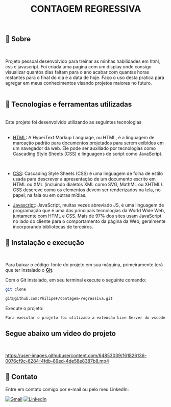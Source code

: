 <div align="center">
<h1> CONTAGEM REGRESSIVA </h1>
</div>
<br>

## 📃 Sobre

<br>

Projeto pessoal desenvolvido para treinar as minhas habilidades em html, css e javascript.  Foi criada uma pagina com um display onde consigo visualizar quantos dias faltam para o ano acabar com quantas horas restantes para o final do dia e a data de hoje. Faço o uso desta pratica para agregar em meus conhecimentos visando projetos maiores no futuro.
<br>
<br>

## 🚀 Tecnologias e ferramentas utilizadas

<br>
Este projeto foi desenvolvido utilizando as seguintes tecnologias
<br>
<br>

- [HTML](https://en.wikipedia.org/wiki/HTML): A HyperText Markup Language, ou HTML, é a linguagem de marcação padrão para documentos projetados para serem exibidos em um navegador da web. Ele pode ser auxiliado por tecnologias como Cascading Style Sheets (CSS) e linguagens de script como JavaScript.
<br>

- [CSS](https://developer.mozilla.org/en-US/docs/Web/CSS): Cascading Style Sheets (CSS) é uma linguagem de folha de estilo usada para descrever a apresentação de um documento escrito em HTML ou XML (incluindo dialetos XML como SVG, MathML ou XHTML). CSS descreve como os elementos devem ser renderizados na tela, no papel, na fala ou em outras mídias.

- [Javascript](https://en.wikipedia.org/wiki/JavaScript): JavaScript, muitas vezes abreviado JS, é uma linguagem de programação que é uma das principais tecnologias da World Wide Web, juntamente com HTML e CSS. Mais de 97% dos sites usam JavaScript no lado do cliente para o comportamento da página da Web, geralmente incorporando bibliotecas de terceiros.

## 🔧 Instalação e execução

<br>

Para baixar o código-fonte do projeto em sua máquina, primeiramente terá que ter instalado o [**Git**](https://git-scm.com/).

Com o Git instalado, em seu terminal execute o seguinte comando:

```bash
git clone  

git@github.com:PhilipeF/contagem-regressiva.git
```

Execute o projeto:

```
Para executar o projeto foi utilizado a extensão Live Server do vscode
```

<h2>Segue abaixo um video do projeto</h2>
<br>


https://user-images.githubusercontent.com/64853039/161826136-0076cf9c-6284-4fdb-89ed-4de58e8387b8.mp4


## 📲 Contato

Entre em contato comigo por e-mail ou pelo meu LinkedIn:

<a href="mailto:philipsferreiraa@gmail.com"><img src="https://img.shields.io/badge/Gmail-D14836?style=for-the-badge&logo=gmail&logoColor=white" alt="Gmail"/></a>
<a href="https://www.linkedin.com/in/philipe-ferreira-60696388/"><img src="https://img.shields.io/badge/linkedin%20-%230077B5.svg?&style=for-the-badge&logo=linkedin&logoColor=white" alt="LinkedIn"/></a>
